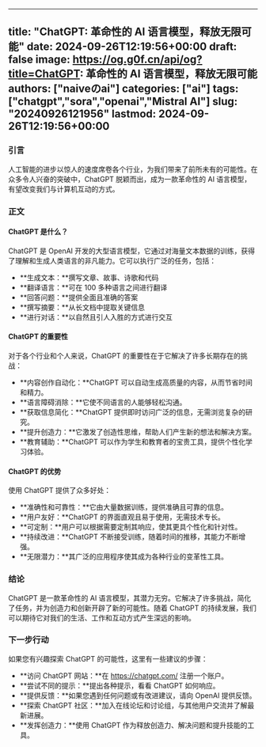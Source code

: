 
---
title: "ChatGPT: 革命性的 AI 语言模型，释放无限可能"
date: 2024-09-26T12:19:56+00:00
draft: false
image: https://og.g0f.cn/api/og?title=ChatGPT: 革命性的 AI 语言模型，释放无限可能
authors: ["naiveのai"]
categories: ["ai"]
tags: ["chatgpt","sora","openai","Mistral AI"]
slug: "20240926121956"
lastmod: 2024-09-26T12:19:56+00:00
---
### 引言

人工智能的进步以惊人的速度席卷各个行业，为我们带来了前所未有的可能性。在众多令人兴奋的突破中，ChatGPT 脱颖而出，成为一款革命性的 AI 语言模型，有望改变我们与计算机互动的方式。

### 正文

#### ChatGPT 是什么？

ChatGPT 是 OpenAI 开发的大型语言模型，它通过对海量文本数据的训练，获得了理解和生成人类语言的非凡能力。它可以执行广泛的任务，包括：

* **生成文本：**撰写文章、故事、诗歌和代码
* **翻译语言：**可在 100 多种语言之间进行翻译
* **回答问题：**提供全面且准确的答案
* **撰写摘要：**从长文档中提取关键信息
* **进行对话：**以自然且引人入胜的方式进行交互

#### ChatGPT 的重要性

对于各个行业和个人来说，ChatGPT 的重要性在于它解决了许多长期存在的挑战：

* **内容创作自动化：**ChatGPT 可以自动生成高质量的内容，从而节省时间和精力。
* **语言障碍消除：**它使不同语言的人能够轻松沟通。
* **获取信息简化：**ChatGPT 提供即时访问广泛的信息，无需浏览复杂的研究。
* **提升创造力：**它激发了创造性思维，帮助人们产生新的想法和解决方案。
* **教育辅助：**ChatGPT 可以作为学生和教育者的宝贵工具，提供个性化学习体验。

#### ChatGPT 的优势

使用 ChatGPT 提供了众多好处：

* **准确性和可靠性：**它由大量数据训练，提供准确且可靠的信息。
* **用户友好：**ChatGPT 的界面直观且易于使用，无需技术专长。
* **可定制：**用户可以根据需要定制其响应，使其更具个性化和针对性。
* **持续改进：**ChatGPT 不断接受训练，随着时间的推移，其能力不断增强。
* **无限潜力：**其广泛的应用程序使其成为各种行业的变革性工具。

### 结论

ChatGPT 是一款革命性的 AI 语言模型，其潜力无穷。它解决了许多挑战，简化了任务，并为创造力和创新开辟了新的可能性。随着 ChatGPT 的持续发展，我们可以期待它对我们的生活、工作和互动方式产生深远的影响。

### 下一步行动

如果您有兴趣探索 ChatGPT 的可能性，这里有一些建议的步骤：

* **访问 ChatGPT 网站：**在 https://chatgpt.com/ 注册一个账户。
* **尝试不同的提示：**提出各种提示，看看 ChatGPT 如何响应。
* **提供反馈：**如果您遇到任何问题或有改进建议，请向 OpenAI 提供反馈。
* **探索 ChatGPT 社区：**加入在线论坛和讨论组，与其他用户交流并了解最新进展。
* **发挥创造力：**使用 ChatGPT 作为释放创造力、解决问题和提升技能的工具。